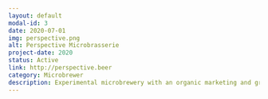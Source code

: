 ```yaml
---
layout: default
modal-id: 3
date: 2020-07-01
img: perspective.png
alt: Perspective Microbrasserie
project-date: 2020
status: Active
link: http://perspective.beer
category: Microbrewer
description: Experimental microbrewery with an organic marketing and growth strategy.
---
```

